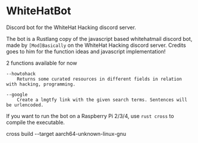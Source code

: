 # WhiteHatBot
Discord bot for the WhiteHat Hacking discord server. 

The bot is a Rustlang copy of the javascript based whitehatmail discord bot, made by `[Mod]Basically` on the WhiteHat Hacking discord server.
Credits goes to him for the function ideas and javascript implementation! 

2 functions available for now
    
    --howtohack
        Returns some curated resources in different fields in relation with hacking, programming.

    --google
        Create a lmgtfy link with the given search terms. Sentences will be urlencoded.


If you want to run the bot on a Raspberry Pi 2/3/4, use `rust cross` to compile the executable. 

cross build --target aarch64-unknown-linux-gnu
